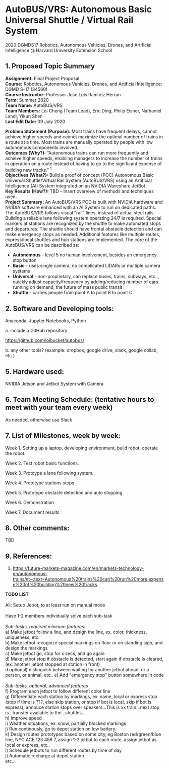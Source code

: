 # AutoBUS/VRS: Autonomous Basic Universal Shuttle / Virtual Rail System
2020 DGMDS17 Robotics, Autonomous Vehicles, Drones, and Artificial Intelligence @ Harvard University Extension School

## 1. Proposed Topic Summary

**Assignment:** Final Project Proposal \
**Course:** Robotics, Autonomous Vehicles, Drones, and Artificial Intelligence: DGMD S-17 (34560) \
**Course Instructor:** Professor Jose Luis Ramirez Herran \
**Term:** Summer 2020 \
**Team Name:** AutoBUS/VRS \
**Team Members:** Loi Cheng (Team Lead), Eric Ding, Philip Eisner, Nathaniel Landi, Yikun Shen \
**Last Edit Date:** 09 July 2020

**Problem Statement (Purpose):** Most trains have frequent delays, cannot achieve higher speeds and cannot maximize the optimal number of trains in a route at a time. Most trains are manually operated by people with low autonomous components involved. \
**Outcomes (Why?):** “Autonomous trains can run more frequently and achieve higher speeds, enabling managers to increase the number of trains in operation on a route instead of having to go to the significant expense of building new tracks.” <sup>1</sup> \
**Objectives (What?):** Build a proof of concept (POC) Autonomous Basic Universal Shuttle/Virtual Rail System (AutoBUS/VRS) using an Artificial Intelligence (AI) System integrated on an NVIDIA Waveshare JetBot. \
**Key Results (How?):** TBD – Insert overview of methods and techniques used. \
**Project Summary:** An AutoBUS/VRS POC is built with NVIDIA hardware and NVIDIA software enhanced with an AI System to run on dedicated paths. The AutoBUS/VRS follows visual "rail" lines, instead of actual steel rails. Building a reliable lane following system operating 24/7 is required. Special markers at stations are recognized by the shuttle to make automated stops and departures. The shuttle should have frontal obstacle detection and can make emergency stops as needed. Additional features like multiple routes, express/local shuttles and hub stations are implemented. The core of the AutoBUS/VRS can be described as:

- **Autonomous** - level 5 no human involvement, besides an emergency stop button 
- **Basic** - uses single camera, no complicated LIDARs or multiple camera systems 
- **Universal** - non-proprietary, can replace buses, trains, subways, etc.., quickly adjust capacity/frequency by adding/reducing number of cars running on demand, the future of mass public transit 
- **Shuttle** - carries people from point A to point B to point C

## 2. Software and Developing tools:

Anaconda, Jupyter Notebooks, Python

a. include a GitHub repository

https://github.com/loibucket/autobus/

b. any other tools? (example: dropbox, google drive, slack, google collab, etc.)

## 5. Hardware used:

NVIDIA Jetson and Jetbot System with Camera

## 6. Team Meeting Schedule: (tentative hours to meet with your team every week)

As needed, otherwise use Slack

## 7. List of Milestones, week by week:

Week 1. Setting up a laptop, developing environment, build robot, operate the robot.

Week 2. Test robot basic functions.

Week 3. Protoype a lane following system.

Week 4. Prototype stations stops

Week 5. Prototype obstacle detection and auto stopping

Week 6. Demonstration

Week 7. Document results

## 8. Other comments:

TBD

## 9. References:

1. https://future-markets-magazine.com/en/markets-technology-en/autonomous-trains/#:~:text=Autonomous%20trains%20can%20run%20more,expense%20of%20building%20new%20tracks.

**TODO LIST**\
\
All: Setup Jebot, to at least run on manual mode\
\
Have 1-2 members individually solve each sub-task\
\
*Sub-tasks, required mininum features:*\
a) Make jetbot follow a line, and design the line, ex. color, thickness, uniqueness, etc.\
b) Make jetbot recognize special markings on floor or on standing sign, and design the markings\
c) Make jetbot go, stop for x secs, and go again\
d) Make jetbot stop if obstacle is detected, start again if obstacle is cleared, (ex. another jetbot stopped at station in front)\
d.optional) distinguish between waiting for another jetbot ahead, or a person, or animal, etc..
e) Add "emergency stop" button somewhere in code\
\
*Sub-tasks, optional, advanced features*\
f) Program each jetbot to follow different color line\
g) Differentiate each station by markings, ex. name, local or express stop (stop if time is ???, else skip station, or stop if bot is local, skip if bot is express), annouce station stops over speakers...This is xx train...next stop is...transfer available to the...shuttles...\
h) Improve speed\
i) Weather situations, ex. snow, partially blocked markings\
j) Run continously, go to depot station on low battery\
k) Design routes prototypes based on some city, eg Boston red/green/blue line, NYC ACE 123 456 7, assign 1-3 jetbot to each route, assign jetbot as local or express, etc..\
l) Schedule jetbots to run different routes by time of day\
j) Automatic recharge at depot station\
etc...
